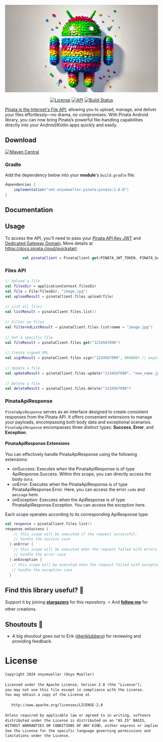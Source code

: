 ![header](assets/images/pinata_for_android.jpg)<br>

<p align="center">
  <a href="https://opensource.org/licenses/Apache-2.0"><img alt="License" src="https://img.shields.io/badge/License-Apache%202.0-blue.svg"/></a>
  <a href="https://android-arsenal.com/api?level=21"><img alt="API" src="https://img.shields.io/badge/API-21%2B-brightgreen.svg?style=flat"/></a>
  <a href="https://github.com/onyxmueller/pinata-android/actions"><img alt="Build Status" src="https://github.com/onyxmueller/pinata-android/actions/workflows/build.yml/badge.svg"/></a>
</p>

[Pinata is the Internet's File API](https://pinata.cloud/), allowing you to upload, manage, and deliver your files effortlessly—no drama, no compromises. With Pinata Android library, you can now bring Pinata’s powerful file-handling capabilities directly into your Android/Kotlin apps quickly and easily.

## Download
[![Maven Central](https://img.shields.io/maven-central/v/net.onyxmueller.pinata/pinata.svg?label=Maven%20Central)](https://central.sonatype.com/artifact/net.onyxmueller.pinata/pinata)

### Gradle

Add the dependency below into your **module**'s `build.gradle` file:

```gradle
dependencies {
    implementation("net.onyxmueller.pinata:pinata:1.0.0")
}
```

## Documentation

## Usage

To access the API, you'll need to pass your [Pinata API Key JWT](https://docs.pinata.cloud/account-management/api-keys) and [Dedicated Gateway Domain](https://docs.pinata.cloud/gateways/retrieving-files). More details at https://docs.pinata.cloud/quickstart.

```kotlin
        val pinataClient = PinataClient.get(PINATA_JWT_TOKEN, PINATA_GATEWAY)
```

### Files API

```kotlin
// Upload a file
val filesDir = applicationContext.filesDir
val file = File(filesDir, "image.jpg")
val uploadResult = pinataClient.files.upload(file)

// List all files
val listResult = pinataClient.files.list()

// Filter on files
val filteredListResult = pinataClient.files.list(name = "image.jpg")

// Get a specific file
val fileResult = pinataClient.files.get("1234567890")

// Create signed URL
val signResult = pinataClient.files.sign("1234567890", 604800) // expires in a week

// Update a file
val updateResult = pinataClient.files.update("1234567890", "new_name.jpg", mapOf("location" to "Earth"))

// Delete a file
val deleteResult = pinataClient.files.delete("1234567890")
```

### PinataApiResponse

`PinataApiResponse` serves as an interface designed to create consistent responses from the Pinata API. It offers convenient extensions to manage your payloads, encompassing both body data and exceptional scenarios. `PinataApiResponse` encompasses three distinct types: **Success**, **Error**, and **Exception**.

#### PinataApiResponse Extensions

You can effectively handle PinataApiResponse using the following extensions:

- onSuccess: Executes when the PinataApiResponse is of type ApiResponse.Success. Within this scope, you can directly access the body `data`.
- onError: Executes when the PinataApiResponse is of type PinataApiResponse.Error. Here, you can access the error `code` and `message` here.
- onException: Executes when the ApiResponse is of type PinataApiResponse.Exception. You can access the exception here.

Each scope operates according to its corresponding ApiResponse type:

```kotlin
val response = pinataClient.files.list()
response.onSuccess {
    // this scope will be executed if the request successful.
    // handle the success case
  }.onError {
    // this scope will be executed when the request failed with errors.
    // handle the error case
  }.onException {
   // this scope will be executed when the request failed with exceptions.
   // handle the exception case
  }
```

## Find this library useful? :raised_hands:
Support it by joining __[stargazers](https://github.com/onyxmueller/pinata-android/stargazers)__ for this repository. :star: And __[follow me](https://github.com/onyxmueller)__ for other creations.

## Shoutouts :loudspeaker:

- A big shoutout goes out to Erik ([@eriklubbers](https://github.com/ErikLubbers)) for reviewing and providing feedback.

# License
```xml
Copyright 2024 onyxmueller (Onyx Mueller)

Licensed under the Apache License, Version 2.0 (the "License");
you may not use this file except in compliance with the License.
You may obtain a copy of the License at

   http://www.apache.org/licenses/LICENSE-2.0

Unless required by applicable law or agreed to in writing, software
distributed under the License is distributed on an "AS IS" BASIS,
WITHOUT WARRANTIES OR CONDITIONS OF ANY KIND, either express or implied.
See the License for the specific language governing permissions and
limitations under the License.

